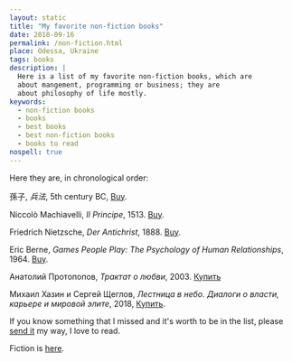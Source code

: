 ```yaml
---
layout: static
title: "My favorite non-fiction books"
date: 2018-09-16
permalink: /non-fiction.html
place: Odessa, Ukraine
tags: books
description: |
  Here is a list of my favorite non-fiction books, which are
  about mangement, programming or business; they are
  about philosophy of life mostly.
keywords:
  - non-fiction books
  - books
  - best books
  - best non-fiction books
  - books to read
nospell: true
---
```


Here they are, in chronological order:

孫子, _兵法_, 5th century BC,
[Buy](https://amzn.to/2y8hu3O).

Niccolò Machiavelli, _Il Principe_, 1513.
[Buy](https://amzn.to/2xeLKtt).

Friedrich Nietzsche, _Der Antichrist_, 1888.
[Buy](https://amzn.to/2xeFnX2).

Eric Berne, _Games People Play: The Psychology of Human Relationships_, 1964.
[Buy](https://amzn.to/2fixqLX).

Анатолий Протопопов, _Трактат о любви_, 2003.
[Купить](https://www.litres.ru/anatoliy-protopopov/traktat-o-lubvi/)

Михаил Хазин и Сергей Щеглов,
_Лестница в небо. Диалоги о власти, карьере и мировой элите_,
2018, [Купить](https://www.ozon.ru/context/detail/id/144301832/).

If you know something that I missed and it's worth to be in the list,
please [send it](mailto:non-fiction@yegor256.com) my way, I love to read.

Fiction is [here](/fiction.html).
